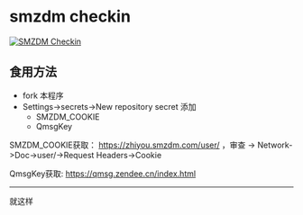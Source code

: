 # smzdm checkin

[![SMZDM Checkin](https://github.com/ppproxy/smzdm_checkin/actions/workflows/checkin.yaml/badge.svg?branch=master)](https://github.com/ppproxy/smzdm_checkin/actions/workflows/checkin.yaml)

## 食用方法

* fork 本程序
* Settings->secrets->New repository secret 添加
  - SMZDM_COOKIE
  - QmsgKey
  
SMZDM_COOKIE获取： https://zhiyou.smzdm.com/user/ ，审查 -> Network->Doc->user/->Request Headers->Cookie

QmsgKey获取: https://qmsg.zendee.cn/index.html

---

就这样
